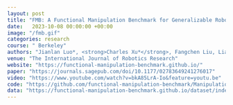 ```yaml
---
layout: post
title: "FMB: A Functional Manipulation Benchmark for Generalizable Robotic Learning"
date:   2023-10-08 00:00:00 +00:00
image: "/fmb.gif"
categories: research
course: " Berkeley"
authors: "Jianlan Luo*, <strong>Charles Xu*</strong>, Fangchen Liu, Liam Tan, Zipeng Lin, Jeffrey Wu, Pieter Abbeel, Sergey Levine"
venue: "The International Journal of Robotics Research"
website: "https://functional-manipulation-benchmark.github.io/"
paper: "https://journals.sagepub.com/doi/10.1177/02783649241276017"
video: "https://www.youtube.com/watch?v=bkA85LrA-Io&feature=youtu.be"
code: "https://github.com/functional-manipulation-benchmark/ManipulationDataset"
data: "https://functional-manipulation-benchmark.github.io/dataset/index.html"
---
```


